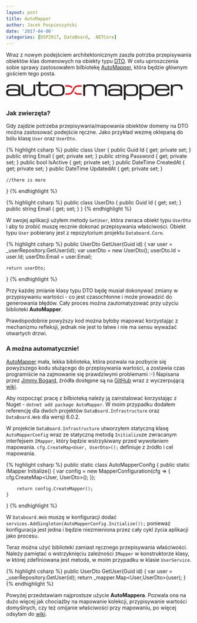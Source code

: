 ```yaml
---
layout: post
title: AutoMapper
author: Jacek Pospieszyński
date: '2017-04-06'
categories: [DSP2017, DataBoard, .NETCore]
---
```


Wraz z nowym podejściem architektonicznym zaszła potrzba przepisywania obiektów klas domenowych na obiekty typu [DTO](https://en.wikipedia.org/wiki/Data_transfer_object). W celu uproszczenia sobie sprawy zastosowałem bilbiotekę [AutoMapper](http://automapper.org/), która będzie głównym gościem tego posta.

![AutoMapper](/assets/2017-04-06-automapper/automapper_logo.png "automapper")

<!--more-->

### Jak zwierzęta?

Gdy zajdzie potrzeba przepisywania/mapowania obiektów domeny na DTO można zastosować podejście ręczne. Jako przykład wezmę oklepaną do bólu klasę ``User`` oraz ``UserDto``. 

{% highlight csharp %}
public class User
{
    public Guid Id { get; private set; }
    public string Email { get; private set; }
    public string Password { get; private set; }
    public bool IsActive { get; private set; }
    public DateTime CreatedAt { get; private set; }
    public DateTime UpdatedAt { get; private set; }

    //there is more
}
{% endhighlight %}

{% highlight csharp %}
public class UserDto
{
    public Guid Id { get; set; }
    public string Email { get; set; }
}
{% endhighlight %}

W swojej aplikacji użyłem metody ``GetUser``, która zwraca obiekt typu ``UserDto`` i aby to zrobić muszę recznie dokonać przepisywania właściwości.
Obiekt typu ``User`` pobierany jest z repozytorium projektu ``Databoard.Core``.

{% highlight csharp %}
public UserDto GetUser(Guid id)
{
    var user = _userRepository.GetUser(id);
    var userDto = new UserDto();
    userDto.Id = user.Id;
    userDto.Email = user.Email;

    return userDto;
}
{% endhighlight %}

Przy każdej zmianie klasy typu DTO będę musiał dokonywać zmiany w przypisywaniu wartości - co jest czasochłonne i może prowadzić do generowania błędów.
Cały proces można zautomatyzować przy użyciu biblioteki **AutoMapper**.

Prawdopodobnie powyższy kod można byłoby mapować korzystając z mechanizmu refleksji, jednak nie jest to łatwe i nie ma sensu wyważać otwartych drzwi.

### A można automatycznie!
[AutoMapper](http://automapper.org/) mała, lekka biblioteka, która pozwala na pozbycie się powyższego kodu służącego do przepisywania wartości, a zostawia czas programiście na zajmowanie się prawdziwymi problemami :-) Napisana przez [Jimmy Bogard](https://jimmybogard.com/), źródła dostępne są na [GitHub](https://github.com/AutoMapper/AutoMapper) wraz z wyczerpującą [wiki](https://github.com/AutoMapper/AutoMapper/wiki).

Aby rozpocząć pracę z bilbioteką należy ją zainstalować korzystając z Nuget - ``dotnet add package AutoMapper``. W moim przypadku dodałem referencję dla dwóch projektów ``DataBoard.Infrastructure`` oraz ``DataBoard.Web`` dla wersji 6.0.2.

W projekcie ``DataBoard.Infrastructure`` utworzyłem statyczną klasę ``AutoMapperConfig`` wraz ze statyczną metodą ``Initialize``ze zwracanym interfejsem ``IMapper``, który będzie wstrzykiwany przed wywołaniem mapowania. ``cfg.CreateMap<User, UserDto>();`` definiuje z źródło i cel mapowania.

{% highlight csharp %}
public static class AutoMapperConfig
{
    public static IMapper Initialize()
    {
        var config = new MapperConfiguration(cfg =>
        {
            cfg.CreateMap<User, UserDto>();
        });

        return config.CreateMapper();
    }
}
{% endhighlight %}

W ``Databoard.Web`` muszę w konfiguracji dodać ``services.AddSingleton(AutoMapperConfig.Initialize());`` ponieważ konfiguracja jest jedna i będzie niezmieniona przez cały cykl życia aplikacji jako procesu.

Teraz można użyć biblioteki zamiast ręcznego przepisywania właściwości. Należy pamiętać o wstrzyknięciu zależności ``IMapper`` w konstruktorze klasy, w której zdefiniowana jest metoda, w moim przypadku w klasie ``UserService``.

{% highlight csharp %}
public UserDto GetUser(Guid id)
{
    var user = _userRepository.GetUser(id);
    return _mapper.Map<User,UserDto>(user);
}
{% endhighlight %}

Powyżej przedstawiam najprostsze użycie **AutoMappera**. Pozwala ona na dużo więcej jak chociażby na mapowanie kolekcji, przypisywanie wartości domyślnych, czy też omijanie właściwości przy mapowaniu, po więcej odsyłam do [wiki](https://github.com/AutoMapper/AutoMapper/wiki).